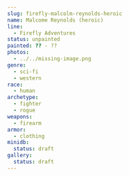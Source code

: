 ```yaml
---
slug: firefly-malcolm-reynolds-heroic
name: Malcome Reynolds (heroic)
line:
  - Firefly Adventures
status: unpainted
painted: ?? - ??
photos:
  - ../../missing-image.png
genre:
  - sci-fi
  - western
race:
  - human
archetype:
  - fighter
  - rogue
weapons:
  - firearm
armor:
  - clothing
minidb:
  status: draft
gallery:
  status: draft
---
```


